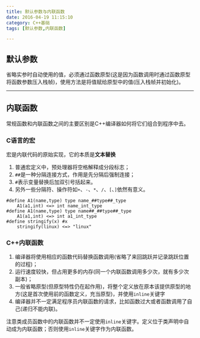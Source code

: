 ```yaml
---
title: 默认参数与内联函数
date: 2016-04-19 11:15:10
category: C++基础
tags: [默认参数,内联函数]

---
```


## 默认参数

省略实参时自动使用的值，必须通过函数原型(这是因为函数调用时通过函数原型将函数参数压入栈帧)，使用方法是将值赋给原型中的值(压入栈帧并初始化)。 

---

## 内联函数

常规函数和内联函数之间的主要区别是C++编译器如何将它们组合到程序中去。
### C语言的宏
宏是内联代码的原始实现，它的本质是**文本替换**
1. 普通宏定义中，预处理器将空格解释成分段标志；
2. `##`是一种分隔连接方式，作用是先分隔后强制连接；
3. `#`表示变量替换后加双引号括起来。
4. 另外一些分隔符、操作符如`+`、`-`、`*`、`/`、`[`、`]`依然有意义。
 
```
#define A1(name,type) type name_##type##_type
	A1(a1,int) <=> int name_int_type
#define A1(name,type) type name##_##type##_type
	A1(a1,int) <=> int a1_int_type
#define stringify(x) #x
	stringify(linux) <=> "linux"
```
### C++内联函数
1. 编译器将使用相应的函数代码替换函数调用(省略了来回跳跃并记录跳跃位置的过程)；
2. 运行速度较快，但占用更多的内存(同一个内联函数调用多少次，就有多少次副本)；
3. 一般省略原型(但原型特性仍在起作用)，将整个定义放在原本该提供原型的地方(这是首次使用前的函数定义，充当原型)，并使用`inline`关键字
4. 编译器并不一定满足程序员内联函数的请求，比如函数过大或者函数调用了自己(递归不能内联)。

注意类成员函数中的内联函数并不一定使用`inline`关键字。定义位于类声明中自动成为内联函数；否则使用`inline`关键字作为内联函数。